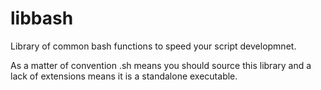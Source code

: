 # libbash
Library of common bash functions to speed your script developmnet.

As a matter of convention .sh means you should source this library and a lack of extensions means it is a standalone executable.
